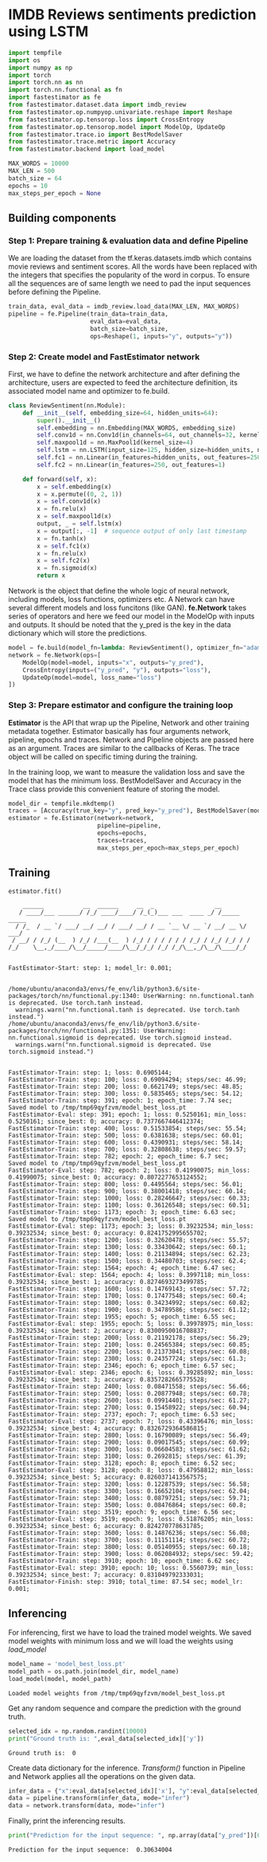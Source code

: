 <h1>IMDB Reviews sentiments prediction using LSTM</h1>


```python
import tempfile
import os
import numpy as np
import torch
import torch.nn as nn
import torch.nn.functional as fn
import fastestimator as fe
from fastestimator.dataset.data import imdb_review
from fastestimator.op.numpyop.univariate.reshape import Reshape
from fastestimator.op.tensorop.loss import CrossEntropy
from fastestimator.op.tensorop.model import ModelOp, UpdateOp
from fastestimator.trace.io import BestModelSaver
from fastestimator.trace.metric import Accuracy
from fastestimator.backend import load_model
```


```python
MAX_WORDS = 10000
MAX_LEN = 500
batch_size = 64
epochs = 10
max_steps_per_epoch = None
```

<h2>Building components</h2>

<h3>Step 1: Prepare training & evaluation data and define Pipeline</h3>

We are loading the dataset from the tf.keras.datasets.imdb which contains movie reviews and sentiment scores. All the words have been replaced with the integers that specifies the popularity of the word in corpus. To ensure all the sequences are of same length we need to pad the input sequences before defining the Pipeline.


```python
train_data, eval_data = imdb_review.load_data(MAX_LEN, MAX_WORDS)
pipeline = fe.Pipeline(train_data=train_data,
                       eval_data=eval_data,
                       batch_size=batch_size,
                       ops=Reshape(1, inputs="y", outputs="y"))
```

<h3>Step 2: Create model and FastEstimator network</h3>

First, we have to define the network architecture and after defining the architecture, users are expected to feed the architecture definition, its associated model name and optimizer to fe.build.


```python
class ReviewSentiment(nn.Module):
    def __init__(self, embedding_size=64, hidden_units=64):
        super().__init__()
        self.embedding = nn.Embedding(MAX_WORDS, embedding_size)
        self.conv1d = nn.Conv1d(in_channels=64, out_channels=32, kernel_size=3, padding=1)
        self.maxpool1d = nn.MaxPool1d(kernel_size=4)
        self.lstm = nn.LSTM(input_size=125, hidden_size=hidden_units, num_layers=1)
        self.fc1 = nn.Linear(in_features=hidden_units, out_features=250)
        self.fc2 = nn.Linear(in_features=250, out_features=1)

    def forward(self, x):
        x = self.embedding(x)
        x = x.permute((0, 2, 1))
        x = self.conv1d(x)
        x = fn.relu(x)
        x = self.maxpool1d(x)
        output, _ = self.lstm(x)
        x = output[:, -1]  # sequence output of only last timestamp
        x = fn.tanh(x)
        x = self.fc1(x)
        x = fn.relu(x)
        x = self.fc2(x)
        x = fn.sigmoid(x)
        return x
```

Network is the object that define the whole logic of neural network, including models, loss functions, optimizers etc. A Network can have several different models and loss funcitons (like GAN). <b>fe.Network</b> takes series of operators and here we feed our model in the ModelOp with inputs and outputs. It should be noted that the y_pred is the key in the data dictionary which will store the predictions.


```python
model = fe.build(model_fn=lambda: ReviewSentiment(), optimizer_fn="adam")
network = fe.Network(ops=[
    ModelOp(model=model, inputs="x", outputs="y_pred"),
    CrossEntropy(inputs=("y_pred", "y"), outputs="loss"),
    UpdateOp(model=model, loss_name="loss")
])
```

<h3>Step 3: Prepare estimator and configure the training loop</h3>

<b>Estimator</b> is the API that wrap up the Pipeline, Network and other training metadata together. Estimator basically has four arguments network, pipeline, epochs and traces. Network and Pipeline objects are passed here as an argument. Traces are similar to the callbacks of Keras. The trace object will be called on specific timing during the training.

In the training loop, we want to measure the validation loss and save the model that has the minimum loss. BestModelSaver and Accuracy in the Trace class provide this convenient feature of storing the model.


```python
model_dir = tempfile.mkdtemp()
traces = [Accuracy(true_key="y", pred_key="y_pred"), BestModelSaver(model=model, save_dir=model_dir)]
estimator = fe.Estimator(network=network,
                         pipeline=pipeline,
                         epochs=epochs,
                         traces=traces,
                         max_steps_per_epoch=max_steps_per_epoch)
```

<h2>Training</h2>


```python
estimator.fit()
```

        ______           __  ______     __  _                 __            
       / ____/___ ______/ /_/ ____/____/ /_(_)___ ___  ____ _/ /_____  _____
      / /_  / __ `/ ___/ __/ __/ / ___/ __/ / __ `__ \/ __ `/ __/ __ \/ ___/
     / __/ / /_/ (__  ) /_/ /___(__  ) /_/ / / / / / / /_/ / /_/ /_/ / /    
    /_/    \__,_/____/\__/_____/____/\__/_/_/ /_/ /_/\__,_/\__/\____/_/     
                                                                            
    
    FastEstimator-Start: step: 1; model_lr: 0.001; 


    /home/ubuntu/anaconda3/envs/fe_env/lib/python3.6/site-packages/torch/nn/functional.py:1340: UserWarning: nn.functional.tanh is deprecated. Use torch.tanh instead.
      warnings.warn("nn.functional.tanh is deprecated. Use torch.tanh instead.")
    /home/ubuntu/anaconda3/envs/fe_env/lib/python3.6/site-packages/torch/nn/functional.py:1351: UserWarning: nn.functional.sigmoid is deprecated. Use torch.sigmoid instead.
      warnings.warn("nn.functional.sigmoid is deprecated. Use torch.sigmoid instead.")


    FastEstimator-Train: step: 1; loss: 0.6905144; 
    FastEstimator-Train: step: 100; loss: 0.69094294; steps/sec: 46.99; 
    FastEstimator-Train: step: 200; loss: 0.6621749; steps/sec: 48.85; 
    FastEstimator-Train: step: 300; loss: 0.5835465; steps/sec: 54.12; 
    FastEstimator-Train: step: 391; epoch: 1; epoch_time: 7.74 sec; 
    Saved model to /tmp/tmp69qyfzvm/model_best_loss.pt
    FastEstimator-Eval: step: 391; epoch: 1; loss: 0.5250161; min_loss: 0.5250161; since_best: 0; accuracy: 0.7377667446412374; 
    FastEstimator-Train: step: 400; loss: 0.51533854; steps/sec: 55.54; 
    FastEstimator-Train: step: 500; loss: 0.6381638; steps/sec: 60.01; 
    FastEstimator-Train: step: 600; loss: 0.4390931; steps/sec: 58.14; 
    FastEstimator-Train: step: 700; loss: 0.32808638; steps/sec: 59.57; 
    FastEstimator-Train: step: 782; epoch: 2; epoch_time: 6.7 sec; 
    Saved model to /tmp/tmp69qyfzvm/model_best_loss.pt
    FastEstimator-Eval: step: 782; epoch: 2; loss: 0.41990075; min_loss: 0.41990075; since_best: 0; accuracy: 0.8072277653124552; 
    FastEstimator-Train: step: 800; loss: 0.4495564; steps/sec: 56.01; 
    FastEstimator-Train: step: 900; loss: 0.38001418; steps/sec: 60.14; 
    FastEstimator-Train: step: 1000; loss: 0.28246647; steps/sec: 60.33; 
    FastEstimator-Train: step: 1100; loss: 0.36126548; steps/sec: 60.51; 
    FastEstimator-Train: step: 1173; epoch: 3; epoch_time: 6.63 sec; 
    Saved model to /tmp/tmp69qyfzvm/model_best_loss.pt
    FastEstimator-Eval: step: 1173; epoch: 3; loss: 0.39232534; min_loss: 0.39232534; since_best: 0; accuracy: 0.8241752995655702; 
    FastEstimator-Train: step: 1200; loss: 0.32620478; steps/sec: 55.57; 
    FastEstimator-Train: step: 1300; loss: 0.33430642; steps/sec: 60.1; 
    FastEstimator-Train: step: 1400; loss: 0.21134894; steps/sec: 62.23; 
    FastEstimator-Train: step: 1500; loss: 0.34480703; steps/sec: 62.4; 
    FastEstimator-Train: step: 1564; epoch: 4; epoch_time: 6.47 sec; 
    FastEstimator-Eval: step: 1564; epoch: 4; loss: 0.3997118; min_loss: 0.39232534; since_best: 1; accuracy: 0.8274693273499785; 
    FastEstimator-Train: step: 1600; loss: 0.14769143; steps/sec: 57.72; 
    FastEstimator-Train: step: 1700; loss: 0.17477548; steps/sec: 60.4; 
    FastEstimator-Train: step: 1800; loss: 0.34234992; steps/sec: 60.82; 
    FastEstimator-Train: step: 1900; loss: 0.34789586; steps/sec: 61.12; 
    FastEstimator-Train: step: 1955; epoch: 5; epoch_time: 6.55 sec; 
    FastEstimator-Eval: step: 1955; epoch: 5; loss: 0.39978975; min_loss: 0.39232534; since_best: 2; accuracy: 0.8300950016708837; 
    FastEstimator-Train: step: 2000; loss: 0.21192178; steps/sec: 56.29; 
    FastEstimator-Train: step: 2100; loss: 0.24565384; steps/sec: 60.85; 
    FastEstimator-Train: step: 2200; loss: 0.21373041; steps/sec: 60.08; 
    FastEstimator-Train: step: 2300; loss: 0.24357724; steps/sec: 61.3; 
    FastEstimator-Train: step: 2346; epoch: 6; epoch_time: 6.57 sec; 
    FastEstimator-Eval: step: 2346; epoch: 6; loss: 0.39285892; min_loss: 0.39232534; since_best: 3; accuracy: 0.8357282665775528; 
    FastEstimator-Train: step: 2400; loss: 0.08471558; steps/sec: 56.66; 
    FastEstimator-Train: step: 2500; loss: 0.20877948; steps/sec: 60.78; 
    FastEstimator-Train: step: 2600; loss: 0.09914401; steps/sec: 61.27; 
    FastEstimator-Train: step: 2700; loss: 0.15458922; steps/sec: 60.94; 
    FastEstimator-Train: step: 2737; epoch: 7; epoch_time: 6.53 sec; 
    FastEstimator-Eval: step: 2737; epoch: 7; loss: 0.43396476; min_loss: 0.39232534; since_best: 4; accuracy: 0.8326729364586815; 
    FastEstimator-Train: step: 2800; loss: 0.16790089; steps/sec: 56.49; 
    FastEstimator-Train: step: 2900; loss: 0.09017545; steps/sec: 60.99; 
    FastEstimator-Train: step: 3000; loss: 0.06604583; steps/sec: 61.62; 
    FastEstimator-Train: step: 3100; loss: 0.2692815; steps/sec: 61.39; 
    FastEstimator-Train: step: 3128; epoch: 8; epoch_time: 6.52 sec; 
    FastEstimator-Eval: step: 3128; epoch: 8; loss: 0.47958812; min_loss: 0.39232534; since_best: 5; accuracy: 0.8260371413567575; 
    FastEstimator-Train: step: 3200; loss: 0.12287539; steps/sec: 56.58; 
    FastEstimator-Train: step: 3300; loss: 0.16652104; steps/sec: 62.04; 
    FastEstimator-Train: step: 3400; loss: 0.08797251; steps/sec: 59.71; 
    FastEstimator-Train: step: 3500; loss: 0.08476864; steps/sec: 60.8; 
    FastEstimator-Train: step: 3519; epoch: 9; epoch_time: 6.56 sec; 
    FastEstimator-Eval: step: 3519; epoch: 9; loss: 0.51876205; min_loss: 0.39232534; since_best: 6; accuracy: 0.824270778631785; 
    FastEstimator-Train: step: 3600; loss: 0.14876236; steps/sec: 56.08; 
    FastEstimator-Train: step: 3700; loss: 0.11151114; steps/sec: 60.72; 
    FastEstimator-Train: step: 3800; loss: 0.05140955; steps/sec: 60.18; 
    FastEstimator-Train: step: 3900; loss: 0.062084932; steps/sec: 59.42; 
    FastEstimator-Train: step: 3910; epoch: 10; epoch_time: 6.62 sec; 
    FastEstimator-Eval: step: 3910; epoch: 10; loss: 0.5560739; min_loss: 0.39232534; since_best: 7; accuracy: 0.831049792333031; 
    FastEstimator-Finish: step: 3910; total_time: 87.54 sec; model_lr: 0.001; 


<h2>Inferencing</h2>

For inferencing, first we have to load the trained model weights. We saved model weights with minimum loss and we will load the weights using <i>load_model</i>


```python
model_name = 'model_best_loss.pt'
model_path = os.path.join(model_dir, model_name)
load_model(model, model_path)
```

    Loaded model weights from /tmp/tmp69qyfzvm/model_best_loss.pt


Get any random sequence and compare the prediction with the ground truth.


```python
selected_idx = np.random.randint(10000)
print("Ground truth is: ",eval_data[selected_idx]['y'])
```

    Ground truth is:  0


Create data dictionary for the inference. <i>Transform()</i> function in Pipeline and Network applies all the operations on the given data.


```python
infer_data = {"x":eval_data[selected_idx]['x'], "y":eval_data[selected_idx]['y']}
data = pipeline.transform(infer_data, mode="infer")
data = network.transform(data, mode="infer")
```

Finally, print the inferencing results.


```python
print("Prediction for the input sequence: ", np.array(data["y_pred"])[0][0])
```

    Prediction for the input sequence:  0.30634004

